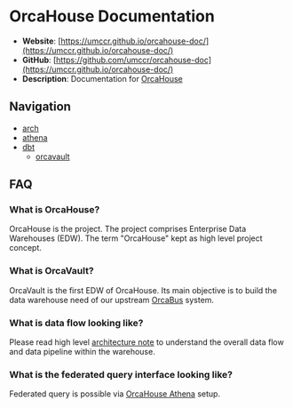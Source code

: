 # OrcaHouse Documentation

- **Website**: [https://umccr.github.io/orcahouse-doc/](https://umccr.github.io/orcahouse-doc/)
- **GitHub**: [https://github.com/umccr/orcahouse-doc](https://umccr.github.io/orcahouse-doc/)
- **Description**: Documentation for [OrcaHouse](https://github.com/umccr/orcahouse)

## Navigation

* [arch](arch)
* [athena](athena)
* [dbt](dbt)
  * [orcavault](dbt/orcavault)

## FAQ

### What is OrcaHouse?

OrcaHouse is the project. The project comprises Enterprise Data Warehouses (EDW). The term "OrcaHouse" kept as high level project concept.

### What is OrcaVault?

OrcaVault is the first EDW of OrcaHouse. Its main objective is to build the data warehouse need of our upstream [OrcaBus](https://github.com/umccr/orcabus) system.

### What is data flow looking like?

Please read high level [architecture note](arch) to understand the overall data flow and data pipeline within the warehouse.

### What is the federated query interface looking like?

Federated query is possible via [OrcaHouse Athena](athena) setup.
